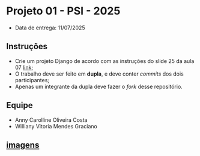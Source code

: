 # Projeto 01 - PSI - 2025

- Data de entrega: 11/07/2025

## Instruções
- Crie um projeto Django de acordo com as instruções do slide 25 da aula 07 [link](https://dvcirilo-ifrn.github.io/psi/slides/aula07.html#25);
- O trabalho deve ser feito em **dupla**, e deve conter *commits* dos dois participantes;
- Apenas um integrante da dupla deve fazer o *fork* desse repositório.

## Equipe
- Anny Carolline Oliveira Costa
- Williany Vitoria Mendes Graciano

## [imagens](https://drive.google.com/drive/folders/118cVg4NkLyz2ryZS4Dan_ZYSNTiALMy0?usp=sharing)
